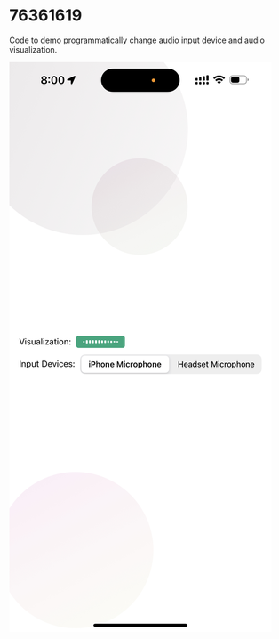 # 76361619
Code to demo programmatically change audio input device and audio visualization. 


![Screenshot](./IMG_1425B96B88E3-1.jpeg)

